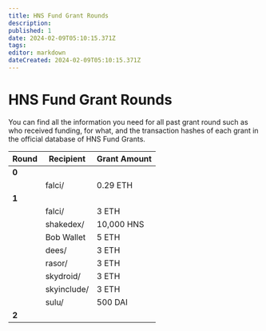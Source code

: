 ```yaml
---
title: HNS Fund Grant Rounds
description: 
published: 1
date: 2024-02-09T05:10:15.371Z
tags: 
editor: markdown
dateCreated: 2024-02-09T05:10:15.371Z
---
```


# HNS Fund Grant Rounds

You can find all the information you need for all past grant round such as who received funding, for what, and the transaction hashes of each grant in the official database of HNS Fund Grants.

| Round | Recipient   | Grant Amount |
|-------|-------------|--------------|
| **0** |             |              |
|       | falci/      | 0.29 ETH     |
| **1** |             |              |
|       | falci/      | 3 ETH        |
|       | shakedex/   | 10,000 HNS   |
|       | Bob Wallet  | 5 ETH        |
|       | dees/       | 3 ETH        |
|       | rasor/      | 3 ETH        |
|       | skydroid/   | 3 ETH        |
|       | skyinclude/ | 3 ETH        |
|       | sulu/       | 500 DAI      |
| **2** |             |              |
